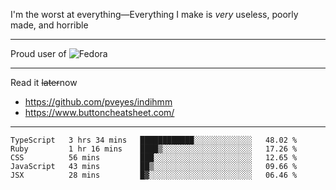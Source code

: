 I'm the worst at everything—Everything I make is *very* useless, poorly made, and horrible

___
Proud user of ![Fedora](https://img.shields.io/badge/-Fedora-blue?style=flat-square&logo=fedora)

___
Read it <s>later</s>now
- https://github.com/pveyes/indihmm
- https://www.buttoncheatsheet.com/

___
<!--START_SECTION:waka-->
```text
TypeScript   3 hrs 34 mins   ████████████░░░░░░░░░░░░░   48.02 % 
Ruby         1 hr 16 mins    ████▒░░░░░░░░░░░░░░░░░░░░   17.26 % 
CSS          56 mins         ███░░░░░░░░░░░░░░░░░░░░░░   12.65 % 
JavaScript   43 mins         ██▒░░░░░░░░░░░░░░░░░░░░░░   09.66 % 
JSX          28 mins         █▓░░░░░░░░░░░░░░░░░░░░░░░   06.46 % 
```
<!--END_SECTION:waka-->

